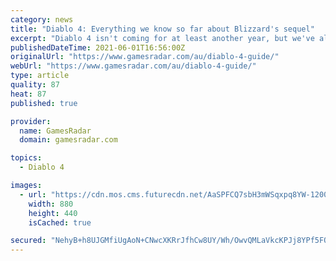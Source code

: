 ```yaml
---
category: news
title: "Diablo 4: Everything we know so far about Blizzard's sequel"
excerpt: "Diablo 4 isn't coming for at least another year, but we've already seen a good deal of gameplay, art, and insights into Blizzard's plans for the long-awaited sequel. Thanks to detailed quarterly ..."
publishedDateTime: 2021-06-01T16:56:00Z
originalUrl: "https://www.gamesradar.com/au/diablo-4-guide/"
webUrl: "https://www.gamesradar.com/au/diablo-4-guide/"
type: article
quality: 87
heat: 87
published: true

provider:
  name: GamesRadar
  domain: gamesradar.com

topics:
  - Diablo 4

images:
  - url: "https://cdn.mos.cms.futurecdn.net/AaSPFCQ7sbH3mWSqxpq8YW-1200-80.jpg"
    width: 880
    height: 440
    isCached: true

secured: "NehyB+h8UJGMfiUgAoN+CNwcXKRrJfhCw8UY/Wh/OwvQMLaVkcKPJj8YPf5FQEiXIq1Zt+eufeIPBybdZUQ7ezV4CRqGWjZ9PbRmArrphAaXGcN9g14/UrkN49HYIGJu4Kdfru9cCOSIJBVK2O7tHw7ViJAEorEMv/lJQPpOzT8Y5ZJB81dsa5956RTha5AmPGWk0hF6Qko0DKtmugqeU0ao2doR6Lt9CXsdo8zAkApaSUkAdpFV7UR6jmxJWBc2Dc0rAExOf/qb/0uM25HOfOxIlNwYDYt9OWz836VYDSVqFuj/fva8UPVpZOfg3NrCofOFUKnnQeqKB3GvpfYomOt0fxH2Ma9+AmFChAbyljo=;8xA6eVbtOLxrOsQDDRd6RA=="
---
```


